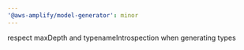 ```yaml
---
'@aws-amplify/model-generator': minor
---
```


respect maxDepth and typenameIntrospection when generating types
